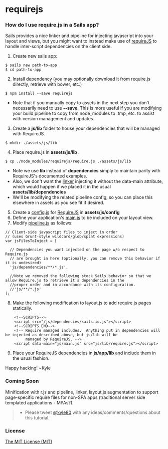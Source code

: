 requirejs
======================

### How do I use require.js in a Sails app?

Sails provides a nice linker and pipeline for injecting javascript into your layout and views, but you might want to 
instead make use of [requireJS](http://requirejs.org/) to handle inter-script dependencies on the client side.

1. Create new sails app:
```
$ sails new path-to-app
$ cd path-to-app
```
2. Install dependency (you may optionally download it from require.js directly, retrieve with bower, etc.)
```
$ npm install --save requirejs
```
  * Note that if you manually copy to assets in the next step you don't necessarily need to use **--save**.  This is 
  more useful if you are modifying your build pipeline to copy from node_modules to .tmp, etc. to assist with version
  management and updates.
3. Create a **js/lib** folder to house your dependencies that will be managed with RequireJS.
```
$ mkdir ./assets/js/lib
```
4. Place require.js in **assets/js/lib** .
```
$ cp ./node_modules/requirejs/require.js ./assets/js/lib
```
  * Note we use **lib** instead of **dependencies** simply to maintain parity with RequireJS's documented examples.
  * Also, we don't want the [linker](http://sailsjs.com/documentation/anatomy/tasks/config/sails-linker.js) injecting it 
  without the data-main attribute, which would happen if we placed it in the usual **assets/lib/dependencies**
  * We'll be modifying the related pipeline config, so you can place this elsewhere in assets as you see fit if desired.
5. Create a [config.js](assets/js/config/config.js) for [RequireJS](http://requirejs.org/docs/api.html#config) in 
**assets/js/config**
6. Define your application's [main.js](assets/js/main.js) to be included on your layout view.
7. Modify [pipeline.js](tasks/pipeline.js) as follows:
```
// Client-side javascript files to inject in order
// (uses Grunt-style wildcard/glob/splat expressions)
var jsFilesToInject = [

  // Dependencies you want injected on the page w/o respect to Require.js
  // are brought in here (optionally, you can remove this behavior if it is undesired)
  'js/dependencies/**/*.js',

  //Note we removed the following stock Sails behavior so that we allow Require.js to retrieve it's dependencies in the
  //proper order and in accordance with its configuration.
  //'js/**/*.js'
];
```
8. Make the following modification to layout.js to add require.js pages statically.
```
    <!--SCRIPTS-->
    <script src="/js/dependencies/sails.io.js"></script>
    <!--SCRIPTS END-->
    <!-- Require managed includes.  Anything put in dependencies will be injected as described above, but js/lib will be
         managed by RequireJS. -->
    <script data-main="js/main.js" src="js/lib/require.js"></script>
```
9. Place your RequireJS dependencies in **js/app/lib** and include them in the usual fashion.

Happy hacking!
~Kyle


### Coming Soon

 Minification with r.js and pipeline, linker, layout.js augmentation to support page-specific require files for non-SPA 
 apps (traditional server side templated applications - MPAs?).

> + Please tweet [@kyle80](https://twitter.com/kyle80) with any ideas/comments/questions about this tutorial.


### License

[The MIT License (MIT)](https://github.com/sails101/contribute-to-sails101/blob/master/LICENSE)
